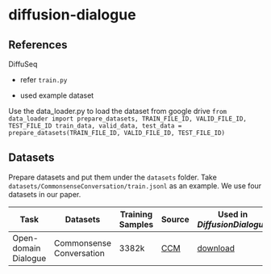 # diffusion-dialogue

## References
DiffuSeq
- refer `train.py`

- used example dataset

Use the data_loader.py to load the dataset from google drive
`
from data_loader import prepare_datasets, TRAIN_FILE_ID, VALID_FILE_ID, TEST_FILE_ID
train_data, valid_data, test_data = prepare_datasets(TRAIN_FILE_ID, VALID_FILE_ID, TEST_FILE_ID)
`


## Datasets
Prepare datasets and put them under the `datasets` folder. Take `datasets/CommonsenseConversation/train.jsonl` as an example. We use four datasets in our paper.

| Task | Datasets | Training Samples | Source | Used in __*DiffusionDialogue*__
|-|-|-|-|-|
| Open-domain Dialogue | Commonsense Conversation | 3382k | [CCM](https://github.com/thu-coai/ccm) | [download](https://drive.google.com/drive/folders/1exENF9Qc5UtXnHlNl9fvaxP3zyyH32qp?usp=sharing) |


<!-- TODO consider using 2nd dataset as discussed in the video -->
